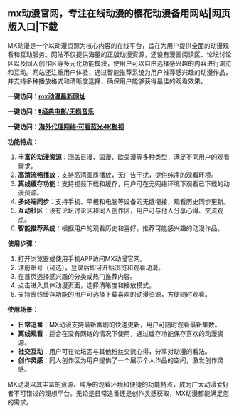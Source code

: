 <h2>mx动漫官网，专注在线动漫的樱花动漫备用网站|网页版入口|下载</h2>
<p>MX动漫是一个以动漫资源为核心内容的在线平台，旨在为用户提供全面的动漫观看和互动服务。网站不仅提供海量的正版动漫资源，还设有漫画阅读区、论坛讨论区以及同人创作区等多元化功能模块，使用户可以自由选择感兴趣的内容进行浏览和互动。网站还注重用户体验，通过智能推荐系统为用户推荐感兴趣的动漫作品，并支持多种播放格式和清晰度选择，确保用户能够获得最佳的观看效果。</p>
<p><strong>一键访问：</strong><a href="https://www.ggonav.com/sites/5957.html" target="_blank"><strong>mx动漫最新网址</strong></a></p>
<p><strong>一键访问：</strong><a href="https://pan.quark.cn/s/0db22432c259" target="_blank"><strong>⏬经典电影/无损音乐</strong></a></p>
<p><strong>一键访问：</strong><a href="http://ip.harmonylink.net/share/e82025" target="_blank"><strong>海外代理网络·可看蓝光4K影视</strong></a></p>
<p><strong>功能特点：</strong></p>
<ol>
  <li><strong>丰富的动漫资源</strong>：涵盖日漫、国漫、欧美漫等多种类型，满足不同用户的观看需求。</li>
  <li><strong>高清流畅播放</strong>：支持高清画质播放，无广告干扰，提供纯净的观看环境。</li>
  <li><strong>离线缓存功能</strong>：支持视频下载和缓存，用户可在无网络环境下观看已下载的动漫资源。</li>
  <li><strong>多终端同步</strong>：支持手机、平板和电脑等设备的无缝衔接，观看历史同步更新。</li>
  <li><strong>互动社区</strong>：设有论坛讨论区和同人创作区，用户可与他人分享心得、交流观点。</li>
  <li><strong>智能推荐系统</strong>：根据用户的观看历史和喜好，推荐可能感兴趣的动漫作品。</li>
</ol>
<p><strong>使用步骤：</strong></p>
<ol>
  <li>打开浏览器或使用手机APP访问MX动漫官网。</li>
  <li>注册账号（可选），登录后即可开始浏览和观看动漫。</li>
  <li>在首页选择感兴趣的分类或热门推荐内容。</li>
  <li>点击进入具体动漫页面，选择清晰度和播放模式。</li>
  <li>支持离线缓存功能的用户可选择下载喜欢的动漫资源，方便随时观看。</li>
</ol>
<p><strong>使用场景：</strong></p>
<ul>
  <li><strong>日常追番</strong>：MX动漫支持最新番剧的快速更新，用户可随时观看最新集数。</li>
  <li><strong>离线观看</strong>：适合在没有网络的情况下使用，通过缓存功能保存喜欢的动漫资源。</li>
  <li><strong>社交互动</strong>：用户可在论坛区与其他粉丝交流心得，分享对动漫的看法。</li>
  <li><strong>创作灵感</strong>：同人创作区为用户提供了一个展示个人作品的空间，激发创作灵感。</li>
</ul>
<p>MX动漫以其丰富的资源、纯净的观看环境和便捷的功能特点，成为广大动漫爱好者不可错过的理想平台。无论是日常追番还是创作灵感获取，MX动漫都能满足您的需求。</p>
